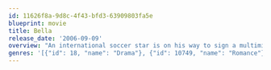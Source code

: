 ```yaml
---
id: 11626f8a-9d8c-4f43-bfd3-63909803fa5e
blueprint: movie
title: Bella
release_date: '2006-09-09'
overview: "An international soccer star is on his way to sign a multimillion dollar contract when something happens that brings his career to an abrupt end. A beautiful waitress, struggling to make it in New York City, discovers something about herself that she's unprepared for. In one irreversible moment, their lives are turned upside down."
genres: '[{"id": 18, "name": "Drama"}, {"id": 10749, "name": "Romance"}]'
---
```


